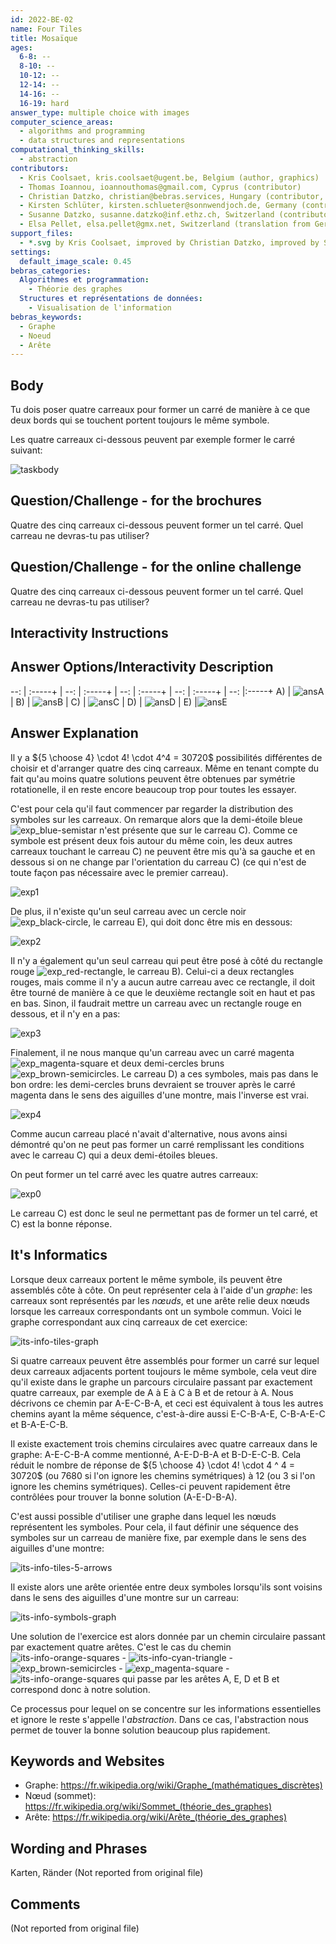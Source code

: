 ```yaml
---
id: 2022-BE-02
name: Four Tiles
title: Mosaïque
ages:
  6-8: --
  8-10: --
  10-12: --
  12-14: --
  14-16: --
  16-19: hard
answer_type: multiple choice with images
computer_science_areas:
  - algorithms and programming
  - data structures and representations
computational_thinking_skills:
  - abstraction
contributors:
  - Kris Coolsaet, kris.coolsaet@ugent.be, Belgium (author, graphics)
  - Thomas Ioannou, ioannouthomas@gmail.com, Cyprus (contributor)
  - Christian Datzko, christian@bebras.services, Hungary (contributor, translation from English into German, graphics)
  - Kirsten Schlüter, kirsten.schlueter@sonnwendjoch.de, Germany (contributor)
  - Susanne Datzko, susanne.datzko@inf.ethz.ch, Switzerland (contributor, graphics)
  - Elsa Pellet, elsa.pellet@gmx.net, Switzerland (translation from German into French)
support_files:
  - *.svg by Kris Coolsaet, improved by Christian Datzko, improved by Susanne Datzko
settings:
  default_image_scale: 0.45
bebras_categories:
  Algorithmes et programmation:
    - Théorie des graphes
  Structures et représentations de données:
    - Visualisation de l'information
bebras_keywords:
  - Graphe
  - Noeud
  - Arête
---
```


[taskbody]: graphics//2022-BE-02-taskbody.svg "Situation de départ"
[ansA]: graphics/2022-BE-02-answerA.svg "Solution A"
[ansB]: graphics/2022-BE-02-answerB.svg "Solution B"
[ansC]: graphics/2022-BE-02-answerC.svg "Solution C"
[ansD]: graphics/2022-BE-02-answerD.svg "Solution D"
[ansE]: graphics/2022-BE-02-answerE.svg "Solution E"
[exp0]: graphics/2022-BE-02-explanation0.svg "Explication 0"
[exp1]: graphics/2022-BE-02-explanation1.svg "Explication 1"
[exp2]: graphics/2022-BE-02-explanation2.svg "Explication 2" 
[exp3]: graphics/2022-BE-02-explanation3.svg "Explication 3"
[exp4]: graphics/2022-BE-02-explanation4.svg "Explication 4"
[exp_black-circle]: graphics/2022-BE-02-explanation_black-circle.svg "Explication cercle noir (inline(+0.4ex))"
[exp_blue-semistar]: graphics/2022-BE-02-explanation_blue-semistar.svg "Explication demi-étoile bleue (inline(+0.4ex))"
[exp_brown-semicircles]: graphics/2022-BE-02-explanation_brown-semicircles.svg "Explication demi-cercles bruns (inline(+0.4ex))"
[exp_magenta-square]: graphics/2022-BE-02-explanation_magenta-square.svg "Explication carré magenta"
[exp_red-rectangle]: graphics/2022-BE-02-explanation_red-rectangle.svg "Explication rectangle rouge (inline(+0.4ex))"
[its-info-cyan-triangle]: graphics/2022-BE-02-itsinformatics_cyan-triangle.svg "It's Informatics triangle cyan (inline(+0.4ex))"
[its-info-orange-squares]: graphics/2022-BE-02-itsinformatics_orange-squares.svg "It's Informatics carrés oranges (inline(+0.4ex))"
[its-info-symbols-graph]: graphics/2022-BE-02-itsinformatics_symbols-graph.svg "It's Informatics graphe des symboles"
[its-info-tiles-5-arrows]: graphics/2022-BE-02-itsinformatics_tiles-5-arrows.svg "It's Informatics carreaux 5 flèches"
[its-info-tiles-graph]: graphics/2022-BE-02-itsinformatics_tiles-graph.svg "It's Informatics graphe des carreaux"


## Body

Tu dois poser quatre carreaux pour former un carré de manière à ce que deux bords qui se touchent portent toujours le même symbole.

Les quatre carreaux ci-dessous peuvent par exemple former le carré suivant:

![taskbody]

## Question/Challenge - for the brochures

Quatre des cinq carreaux ci-dessous peuvent former un tel carré. Quel carreau ne devras-tu pas utiliser?


## Question/Challenge - for the online challenge

Quatre des cinq carreaux ci-dessous peuvent former un tel carré. Quel carreau ne devras-tu pas utiliser?


## Interactivity Instructions

<!-- empty -->

## Answer Options/Interactivity Description

--: | :-----+ | --: | :-----+ | --: | :-----+ | --: | :-----+ | --: |:-----+
 A) | ![ansA] |  B) | ![ansB] |  C) | ![ansC] |  D) | ![ansD] | E)  |![ansE]


## Answer Explanation

Il y a ${5 \choose 4}  \cdot 4! \cdot 4^4 = 30720$ possibilités différentes de choisir et d'arranger quatre des cinq carreaux. Même en tenant compte du fait qu'au moins quatre solutions peuvent être obtenues par symétrie rotationelle, il en reste encore beaucoup trop pour toutes les essayer.

C'est pour cela qu'il faut commencer par regarder la distribution des symboles sur les carreaux. On remarque alors que la demi-étoile bleue ![exp_blue-semistar] n'est présente que sur le carreau C). Comme ce symbole est présent deux fois autour du même coin, les deux autres carreaux touchant le carreau C) ne peuvent être mis qu'à sa gauche et en dessous si on ne change par l'orientation du carreau C) (ce qui n'est de toute façon pas nécessaire avec le premier carreau).

![exp1]

De plus, il n'existe qu'un seul carreau avec un cercle noir ![exp_black-circle], le carreau E), qui doit donc être mis en dessous:

![exp2]

Il n'y a également qu'un seul carreau qui peut être posé à côté du rectangle rouge ![exp_red-rectangle], le carreau B). Celui-ci a deux rectangles rouges, mais comme il n'y a aucun autre carreau avec ce rectangle, il doit être tourné de manière à ce que le deuxième rectangle soit en haut et pas en bas. Sinon, il faudrait mettre un carreau avec un rectangle rouge en dessous, et il n'y en a pas:

![exp3]

Finalement, il ne nous manque qu'un carreau avec un carré magenta ![exp_magenta-square] et deux demi-cercles bruns ![exp_brown-semicircles]. Le carreau D) a ces symboles, mais pas dans le bon ordre: les demi-cercles bruns devraient se trouver après le carré magenta dans le sens des aiguilles d'une montre, mais l'inverse est vrai.

![exp4]

Comme aucun carreau placé n'avait d'alternative, nous avons ainsi démontré qu'on ne peut pas former un carré remplissant les conditions avec le carreau C) qui a deux demi-étoiles bleues.

On peut former un tel carré avec les quatre autres carreaux:

![exp0]

Le carreau C) est donc le seul ne permettant pas de former un tel carré, et C) est la bonne réponse.

## It's Informatics

Lorsque deux carreaux portent le même symbole, ils peuvent être assemblés côte à côte. On peut représenter cela à l'aide d'un _graphe_: les carreaux sont représentés par les _nœuds_, et une arête relie deux nœuds lorsque les carreaux correspondants ont un symbole commun. Voici le graphe correspondant aux cinq carreaux de cet exercice:

![its-info-tiles-graph]

Si quatre carreaux peuvent être assemblés pour former un carré sur lequel deux carreaux adjacents portent toujours le même symbole, cela veut dire qu'il existe dans le graphe un parcours circulaire passant par exactement quatre carreaux, par exemple de A à E à C à B et de retour à A. Nous décrivons ce chemin par A-E-C-B-A, et ceci est équivalent à tous les autres chemins ayant la même séquence, c'est-à-dire aussi E-C-B-A-E, C-B-A-E-C et B-A-E-C-B.

Il existe exactement trois chemins circulaires avec quatre carreaux dans le graphe: A-E-C-B-A comme mentionné, A-E-D-B-A et B-D-E-C-B. Cela réduit le nombre de réponse de ${5 \choose 4}  \cdot 4! \cdot 4 ^ 4 = 30720$ (ou $7680$ si l'on ignore les chemins symétriques) à $12$ (ou $3$ si l'on ignore les chemins symétriques). Celles-ci peuvent rapidement être contrôlées pour trouver la bonne solution (A-E-D-B-A).

C'est aussi possible d'utiliser une graphe dans lequel les nœuds représentent les symboles. Pour cela, il faut définir une séquence des symboles sur un carreau de manière fixe, par exemple dans le sens des aiguilles d'une montre:

![its-info-tiles-5-arrows]

Il existe alors une arête orientée entre deux symboles lorsqu'ils sont voisins dans le sens des aiguilles d'une montre sur un carreau:

![its-info-symbols-graph]

Une solution de l'exercice est alors donnée par un chemin circulaire passant par exactement quatre arêtes. C'est le cas du chemin ![its-info-orange-squares] - ![its-info-cyan-triangle] - ![exp_brown-semicircles] - ![exp_magenta-square] - ![its-info-orange-squares] qui passe par les arêtes A, E, D et B et correspond donc à notre solution.

Ce processus pour lequel on se concentre sur les informations essentielles et ignore le reste s'appelle l'_abstraction_. Dans ce cas, l'abstraction nous permet de touver la bonne solution beaucoup plus rapidement.

## Keywords and Websites

 - Graphe: https://fr.wikipedia.org/wiki/Graphe_(mathématiques_discrètes)
 - Nœud (sommet): https://fr.wikipedia.org/wiki/Sommet_(théorie_des_graphes)
 - Arête: https://fr.wikipedia.org/wiki/Arête_(théorie_des_graphes)


## Wording and Phrases
Karten, Ränder
(Not reported from original file)


## Comments

(Not reported from original file)
